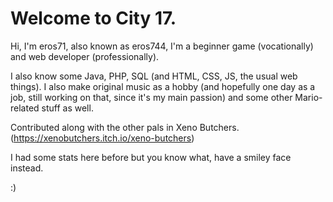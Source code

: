 # Welcome to City 17.

Hi, I'm eros71, also known as eros744, I'm a beginner game (vocationally) and web developer (professionally).

I also know some Java, PHP, SQL (and HTML, CSS, JS, the usual web things).
I also make original music as a hobby (and hopefully one day as a job, still working on that, since it's my main passion) and some other Mario-related stuff as well.

Contributed along with the other pals in Xeno Butchers. (https://xenobutchers.itch.io/xeno-butchers)

I had some stats here before but you know what, have a smiley face instead.


:)